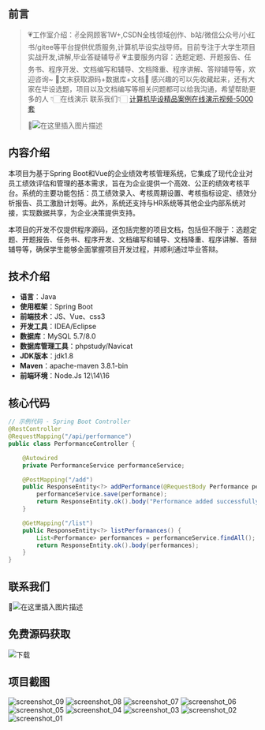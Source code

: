 ## 前言
> 💗工作室介绍：✌全网顾客1W+,CSDN全栈领域创作、b站/微信公众号/小红书/gitee等平台提供优质服务,计算机毕设实战导师。目前专注于大学生项目实战开发,讲解,毕业答疑辅导✌
> 💗主要服务内容：选题定题、开题报告、任务书、程序开发、文档编写和辅导、文档降重、程序讲解、答辩辅导等，欢迎咨询~
> 🌟文末获取源码+数据库+文档🌟 感兴趣的可以先收藏起来，还有大家在毕设选题，项目以及文档编写等相关问题都可以给我沟通，希望帮助更多的人
> 👇🏻在线演示 联系我们👇🏻
> [计算机毕设精品案例在线演示视频-5000套](https://www.yuque.com/yuqueyonghux32e1j/kxdc9g/ad8oz3bamkxmay0e#Cxun)
> 
> 🌟![在这里插入图片描述](https://i-blog.csdnimg.cn/direct/429f9b4d85284ef39b31d818da6e39b1.png#pic_center)

## 内容介绍
本项目为基于Spring Boot和Vue的企业绩效考核管理系统，它集成了现代企业对员工绩效评估和管理的基本需求，旨在为企业提供一个高效、公正的绩效考核平台。系统的主要功能包括：员工绩效录入、考核周期设置、考核指标设定、绩效分析报告、员工激励计划等。此外，系统还支持与HR系统等其他企业内部系统对接，实现数据共享，为企业决策提供支持。

本项目的开发不仅提供程序源码，还包括完整的项目文档，包括但不限于：选题定题、开题报告、任务书、程序开发、文档编写和辅导、文档降重、程序讲解、答辩辅导等，确保学生能够全面掌握项目开发过程，并顺利通过毕业答辩。

## 技术介绍
- **语言**：Java
- **使用框架**：Spring Boot
- **前端技术**：JS、Vue、css3
- **开发工具**：IDEA/Eclipse
- **数据库**：MySQL 5.7/8.0
- **数据库管理工具**：phpstudy/Navicat
- **JDK版本**：jdk1.8
- **Maven**：apache-maven 3.8.1-bin
- **前端环境**：Node.Js 12\14\16

## 核心代码
```java
// 示例代码 - Spring Boot Controller
@RestController
@RequestMapping("/api/performance")
public class PerformanceController {

    @Autowired
    private PerformanceService performanceService;

    @PostMapping("/add")
    public ResponseEntity<?> addPerformance(@RequestBody Performance performance) {
        performanceService.save(performance);
        return ResponseEntity.ok().body("Performance added successfully!");
    }

    @GetMapping("/list")
    public ResponseEntity<?> listPerformances() {
        List<Performance> performances = performanceService.findAll();
        return ResponseEntity.ok().body(performances);
    }
}
```

## 联系我们
🌟![在这里插入图片描述](https://github.com/user-attachments/assets/8f1ce2ba-72f1-441f-8d65-395ddab4650d)

## 免费源码获取

![下载](https://github.com/user-attachments/assets/2d103c9e-5ccc-44a1-a6d7-23a47c088dca)

## 项目截图

![screenshot_09](https://github.com/user-attachments/assets/c24af763-df0b-4d7b-b713-bd371e2de712)
![screenshot_08](https://github.com/user-attachments/assets/6f3f9a49-e1f9-4017-82fc-362cdef30456)
![screenshot_07](https://github.com/user-attachments/assets/e9525f3b-f7a4-4b6e-99dc-1884c4b7e6f2)
![screenshot_06](https://github.com/user-attachments/assets/4e4a67a9-3c37-4b35-a6f9-be451de956d4)
![screenshot_05](https://github.com/user-attachments/assets/2e68228a-7c83-49b4-9376-5bf19967e962)
![screenshot_04](https://github.com/user-attachments/assets/af4f7a60-26ad-42c5-9f35-882eb8f990ae)
![screenshot_03](https://github.com/user-attachments/assets/3e848abc-a527-4b89-a12a-979d962090ee)
![screenshot_02](https://github.com/user-attachments/assets/2c5bf0c4-45b5-4cff-b1e3-da6a0f438b7b)
![screenshot_01](https://github.com/user-attachments/assets/58ee73b7-dc67-43c3-a019-0ff5de868c06)
